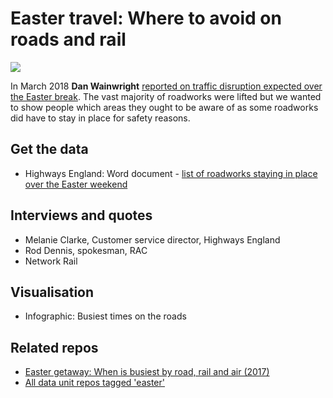 # Easter travel: Where to avoid on roads and rail

![](https://ichef-1.bbci.co.uk/news/624/cpsprodpb/17F9F/production/_100570289_datapic-getawaytwix_birmingham-401cr-nc.png)

In March 2018 **Dan Wainwright** [reported on traffic disruption expected over the Easter break](http://www.bbc.co.uk/news/uk-england-43545358). The vast majority of roadworks were lifted but we wanted to show people which areas they ought to be aware of as some roadworks did have to stay in place for safety reasons.

## Get the data

* Highways England: Word document - [list of roadworks staying in place over the Easter weekend](https://github.com/BBC-Data-Unit/easter-travel/blob/master/roadworksinplace.docx)

## Interviews and quotes

* Melanie Clarke, Customer service director, Highways England
* Rod Dennis, spokesman, RAC
* Network Rail

## Visualisation

* Infographic: Busiest times on the roads

## Related repos

* [Easter getaway: When is busiest by road, rail and air (2017)](https://github.com/bbc-data-unit/easter-getaway)
* [All data unit repos tagged 'easter'](https://github.com/search?q=topic%3Aeaster+org%3ABBC-Data-Unit&type=Repositories)
